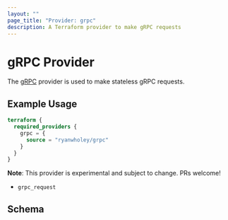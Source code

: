 ```yaml
---
layout: ""
page_title: "Provider: grpc"
description: A Terraform provider to make gRPC requests
---
```


# gRPC Provider

The [gRPC](https://grpc.io/) provider is used to make stateless gRPC requests.

## Example Usage

```terraform
terraform {
  required_providers {
    grpc = {
      source = "ryanwholey/grpc"
    }
  }
}
```

**Note**: This provider is experimental and subject to change. PRs welcome! 

- `grpc_request`

<!-- schema generated by tfplugindocs -->
## Schema
